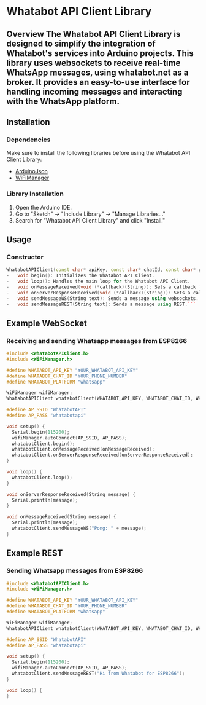 

# Whatabot API Client Library  
## Overview The Whatabot API Client Library is designed to simplify the integration of Whatabot's services into Arduino projects. This library uses websockets to receive real-time WhatsApp messages, using whatabot.net as a broker. It provides an easy-to-use interface for handling incoming messages and interacting with the WhatsApp platform.

 ## Installation  
 ### Dependencies 
 Make sure to install the following libraries before using the Whatabot API Client Library:
  - [ArduinoJson](https://github.com/bblanchon/ArduinoJson) 
  - [WiFiManager](https://github.com/tzapu/WiFiManager) 
  
  ### Library Installation 
  1. Open the Arduino IDE. 
  2. Go to "Sketch" -> "Include Library" -> "Manage Libraries..." 
  3. Search for "Whatabot API Client Library" and click "Install."

 ## Usage  
### Constructor
```cpp 
WhatabotAPIClient(const char* apiKey, const char* chatId, const char* platform);
-   void begin(): Initializes the Whatabot API Client.
-   void loop(): Handles the main loop for the Whatabot API Client.
-   void onMessageReceived(void (*callback)(String)): Sets a callback function for handling received messages.
-   void onServerResponseReceived(void (*callback)(String)): Sets a callback function for handling all server responses.
-   void sendMessageWS(String text): Sends a message using websockets.
-   void sendMessageREST(String text): Sends a message using REST.```
```
## Example WebSocket
### Receiving and sending Whatsapp messages from ESP8266
```cpp 
#include <WhatabotAPIClient.h>
#include <WiFiManager.h>

#define WHATABOT_API_KEY "YOUR_WHATABOT_API_KEY"
#define WHATABOT_CHAT_ID "YOUR_PHONE_NUMBER"
#define WHATABOT_PLATFORM "whatsapp"

WiFiManager wifiManager;
WhatabotAPIClient whatabotClient(WHATABOT_API_KEY, WHATABOT_CHAT_ID, WHATABOT_PLATFORM);

#define AP_SSID "WhatabotAPI"
#define AP_PASS "whatabotapi"

void setup() {
  Serial.begin(115200);
  wifiManager.autoConnect(AP_SSID, AP_PASS);
  whatabotClient.begin();
  whatabotClient.onMessageReceived(onMessageReceived);
  whatabotClient.onServerResponseReceived(onServerResponseReceived);
}

void loop() {
  whatabotClient.loop();
}

void onServerResponseReceived(String message) {
  Serial.println(message);
}

void onMessageReceived(String message) {
  Serial.println(message);
  whatabotClient.sendMessageWS("Pong: " + message);
}
```

## Example REST
### Sending Whatsapp messages from ESP8266
```cpp 
#include <WhatabotAPIClient.h>
#include <WiFiManager.h>

#define WHATABOT_API_KEY "YOUR_WHATABOT_API_KEY"
#define WHATABOT_CHAT_ID "YOUR_PHONE_NUMBER"
#define WHATABOT_PLATFORM "whatsapp"

WiFiManager wifiManager;
WhatabotAPIClient whatabotClient(WHATABOT_API_KEY, WHATABOT_CHAT_ID, WHATABOT_PLATFORM);

#define AP_SSID "WhatabotAPI"
#define AP_PASS "whatabotapi"

void setup() {
  Serial.begin(115200);
  wifiManager.autoConnect(AP_SSID, AP_PASS);
  whatabotClient.sendMessageREST("Hi from Whatabot for ESP8266");
}

void loop() {
}
```